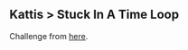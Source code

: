 ## Kattis > Stuck In A Time Loop

Challenge from [here](https://open.kattis.com/problems/timeloop).
